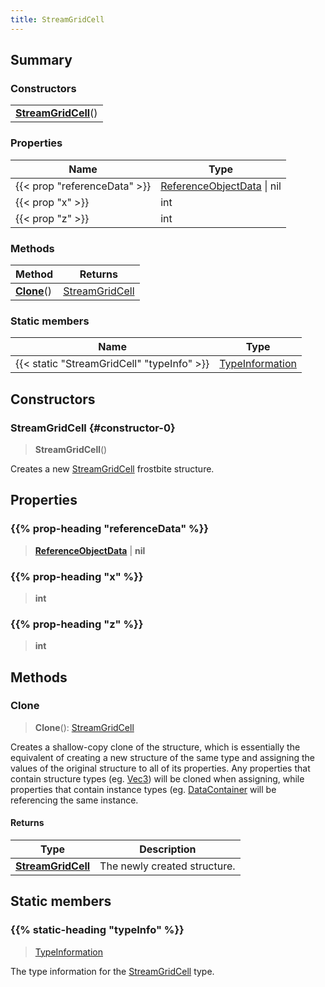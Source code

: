 ```yaml
---
title: StreamGridCell
---
```



## Summary
### Constructors
| |
| ----------- |
| **[StreamGridCell](#constructor-0)**() |

### Properties
| Name | Type |
| ---- | ---- |
| {{< prop "referenceData" >}} | [ReferenceObjectData](/vext/ref/fb/referenceobjectdata) \| nil |
| {{< prop "x" >}} | int |
| {{< prop "z" >}} | int |

### Methods
| Method | Returns |
| ------ | ---- |
| **[Clone](#clone)**() | [StreamGridCell](/vext/ref/fb/streamgridcell) |

### Static members
| Name | Type |
| ---- | ---- |
| {{< static "StreamGridCell" "typeInfo" >}} | [TypeInformation](/vext/ref/shared/class/typeinformation) |

## Constructors
### StreamGridCell {#constructor-0}
> **StreamGridCell**()

Creates a new [StreamGridCell](/vext/ref/fb/streamgridcell) frostbite structure.

## Properties
### {{% prop-heading "referenceData" %}}
> **[ReferenceObjectData](/vext/ref/fb/referenceobjectdata)** | **nil**

### {{% prop-heading "x" %}}
> **int**

### {{% prop-heading "z" %}}
> **int**

## Methods
### Clone
> **Clone**(): [StreamGridCell](/vext/ref/fb/streamgridcell)

Creates a shallow-copy clone of the structure, which is essentially the equivalent of creating a new structure of the same type and assigning the values of the original structure to all of its properties. Any properties that contain structure types (eg. [Vec3](/vext/ref/shared/class/vec3)) will be cloned when assigning, while properties that contain instance types (eg. [DataContainer](/vext/ref/shared/class/datacontainer) will be referencing the same instance.

#### Returns
| Type | Description |
| ---- | ----------- |
| **[StreamGridCell](/vext/ref/fb/streamgridcell)** | The newly created structure. |

## Static members
### {{% static-heading "typeInfo" %}}
> [TypeInformation](/vext/ref/shared/class/typeinformation)

The type information for the [StreamGridCell](/vext/ref/fb/streamgridcell) type.

